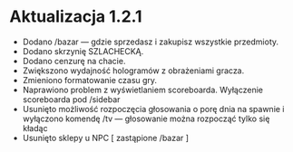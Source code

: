 # Aktualizacja 1.2.1

* Dodano /bazar — gdzie sprzedasz i zakupisz wszystkie przedmioty.
* Dodano skrzynię SZLACHECKĄ.
* Dodano cenzurę na chacie.
* Zwiększono wydajność hologramów z obrażeniami gracza.
* Zmieniono formatowanie czasu gry.
* Naprawiono problem z wyświetlaniem scoreboarda. Wyłączenie scoreboarda pod /sidebar
* Usunięto możliwość rozpoczęcia głosowania o porę dnia na spawnie i wyłączono komendę /tv — głosowanie można rozpocząć
  tylko się kładąc
* Usunięto sklepy u NPC [ zastąpione /bazar ]
